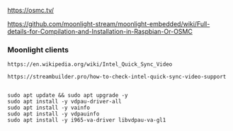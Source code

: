 

https://osmc.tv/



https://github.com/moonlight-stream/moonlight-embedded/wiki/Full-details-for-Compilation-and-Installation-in-Raspbian-Or-OSMC





### Moonlight clients
```
https://en.wikipedia.org/wiki/Intel_Quick_Sync_Video

https://streambuilder.pro/how-to-check-intel-quick-sync-video-support


sudo apt update && sudo apt upgrade -y
sudo apt install -y vdpau-driver-all
sudo apt install -y vainfo
sudo apt install -y vdpauinfo
sudo apt install -y i965-va-driver libvdpau-va-gl1

```
